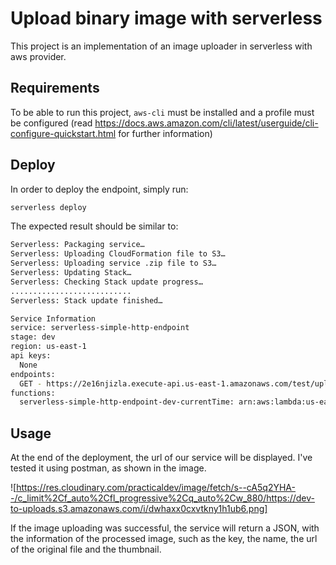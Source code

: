# Upload binary image with serverless

This project is an implementation of an image uploader in serverless with aws provider.

## Requirements

To be able to run this project, `aws-cli` must be installed and a profile must be configured (read https://docs.aws.amazon.com/cli/latest/userguide/cli-configure-quickstart.html for further information)

## Deploy

In order to deploy the endpoint, simply run:

```bash
serverless deploy
```

The expected result should be similar to:

```bash
Serverless: Packaging service…
Serverless: Uploading CloudFormation file to S3…
Serverless: Uploading service .zip file to S3…
Serverless: Updating Stack…
Serverless: Checking Stack update progress…
...........................
Serverless: Stack update finished…

Service Information
service: serverless-simple-http-endpoint
stage: dev
region: us-east-1
api keys:
  None
endpoints:
  GET - https://2e16njizla.execute-api.us-east-1.amazonaws.com/test/upload
functions:
  serverless-simple-http-endpoint-dev-currentTime: arn:aws:lambda:us-east-1:488110005556:function:serverless-simple-http-endpoint-dev-currentTime
```

## Usage

At the end of the deployment, the url of our service will be displayed. I've tested it using postman, as shown in the image.

![https://res.cloudinary.com/practicaldev/image/fetch/s--cA5q2YHA--/c_limit%2Cf_auto%2Cfl_progressive%2Cq_auto%2Cw_880/https://dev-to-uploads.s3.amazonaws.com/i/dwhaxx0cxvtkny1h1ub6.png]

If the image uploading was successful, the service will return a JSON, with the information of the processed image, such as the key, the name, the url of the original file and the thumbnail.
